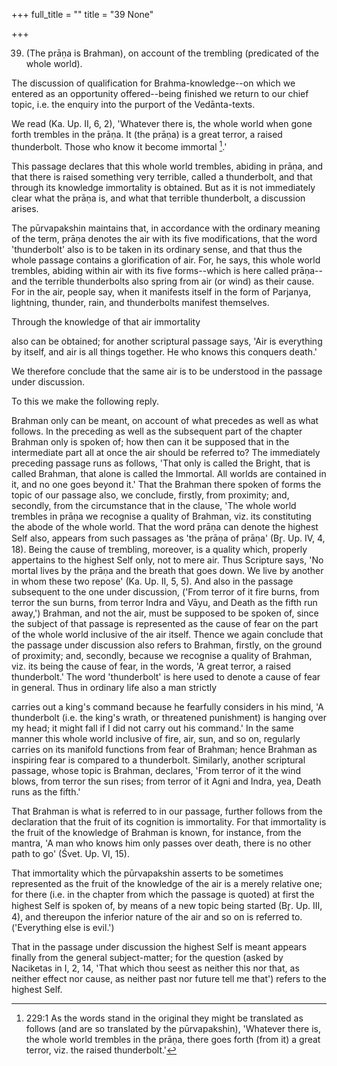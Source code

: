 +++
full_title = ""
title = "39 None"

+++


39. (The prāṇa is Brahman), on account of the trembling (predicated of the whole world).

The discussion of qualification for Brahma-knowledge--on which we entered as an opportunity offered--being finished we return to our chief topic, i.e. the enquiry into the purport of the Vedānta-texts.

We read (Ka. Up. II, 6, 2), 'Whatever there is, the whole world when gone forth trembles in the prāṇa. It (the prāṇa) is a great terror, a raised thunderbolt. Those who know it become immortal  [^fn_230].'

This passage declares that this whole world trembles, abiding in prāṇa, and that there is raised something very terrible, called a thunderbolt, and that through its knowledge immortality is obtained. But as it is not immediately clear what the prāṇa is, and what that terrible thunderbolt, a discussion arises.

[^fn_230]: 229:1 As the words stand in the original they might be translated as follows (and are so translated by the pūrvapakshin), 'Whatever there is, the whole world trembles in the prāṇa, there goes forth (from it) a great terror, viz. the raised thunderbolt.'

The pūrvapakshin maintains that, in accordance with the ordinary meaning of the term, prāṇa denotes the air with its five modifications, that the word 'thunderbolt' also is to be taken in its ordinary sense, and that thus the whole passage contains a glorification of air. For, he says, this whole world trembles, abiding within air with its five forms--which is here called prāṇa--and the terrible thunderbolts also spring from air (or wind) as their cause. For in the air, people say, when it manifests itself in the form of Parjanya, lightning, thunder, rain, and thunderbolts manifest themselves.

Through the knowledge of that air immortality

also can be obtained; for another scriptural passage says, 'Air is everything by itself, and air is all things together. He who knows this conquers death.'

We therefore conclude that the same air is to be understood in the passage under discussion.

To this we make the following reply.

Brahman only can be meant, on account of what precedes as well as what follows. In the preceding as well as the subsequent part of the chapter Brahman only is spoken of; how then can it be supposed that in the intermediate part all at once the air should be referred to? The immediately preceding passage runs as follows, 'That only is called the Bright, that is called Brahman, that alone is called the Immortal. All worlds are contained in it, and no one goes beyond it.' That the Brahman there spoken of forms the topic of our passage also, we conclude, firstly, from proximity; and, secondly, from the circumstance that in the clause, 'The whole world trembles in prāṇa we recognise a quality of Brahman, viz. its constituting the abode of the whole world. That the word prāṇa can denote the highest Self also, appears from such passages as 'the prāṇa of prāṇa' (Br̥. Up. IV, 4, 18). Being the cause of trembling, moreover, is a quality which, properly appertains to the highest Self only, not to mere air. Thus Scripture says, 'No mortal lives by the prāṇa and the breath that goes down. We live by another in whom these two repose' (Ka. Up. II, 5, 5). And also in the passage subsequent to the one under discussion, ('From terror of it fire burns, from terror the sun burns, from terror Indra and Vāyu, and Death as the fifth run away,') Brahman, and not the air, must be supposed to be spoken of, since the subject of that passage is represented as the cause of fear on the part of the whole world inclusive of the air itself. Thence we again conclude that the passage under discussion also refers to Brahman, firstly, on the ground of proximity; and, secondly, because we recognise a quality of Brahman, viz. its being the cause of fear, in the words, 'A great terror, a raised thunderbolt.' The word 'thunderbolt' is here used to denote a cause of fear in general. Thus in ordinary life also a man strictly

carries out a king's command because he fearfully considers in his mind, 'A thunderbolt (i.e. the king's wrath, or threatened punishment) is hanging over my head; it might fall if I did not carry out his command.' In the same manner this whole world inclusive of fire, air, sun, and so on, regularly carries on its manifold functions from fear of Brahman; hence Brahman as inspiring fear is compared to a thunderbolt. Similarly, another scriptural passage, whose topic is Brahman, declares, 'From terror of it the wind blows, from terror the sun rises; from terror of it Agni and Indra, yea, Death runs as the fifth.'

That Brahman is what is referred to in our passage, further follows from the declaration that the fruit of its cognition is immortality. For that immortality is the fruit of the knowledge of Brahman is known, for instance, from the mantra, 'A man who knows him only passes over death, there is no other path to go' (Śvet. Up. VI, 15).

That immortality which the pūrvapakshin asserts to be sometimes represented as the fruit of the knowledge of the air is a merely relative one; for there (i.e. in the chapter from which the passage is quoted) at first the highest Self is spoken of, by means of a new topic being started (Br̥. Up. III, 4), and thereupon the inferior nature of the air and so on is referred to. ('Everything else is evil.')

That in the passage under discussion the highest Self is meant appears finally from the general subject-matter; for the question (asked by Naciketas in I, 2, 14, 'That which thou seest as neither this nor that, as neither effect nor cause, as neither past nor future tell me that') refers to the highest Self.

